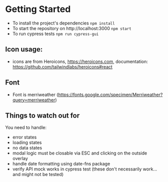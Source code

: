 # Getting Started

- To install the project's dependencies `npm install`
- To start the repository on http://localhost:3000 `npm start`
- To run cypress tests `npm run cypress-gui`

## Icon usage:

- icons are from Heroicons, https://heroicons.com, documentation: https://github.com/tailwindlabs/heroicons#react

## Font

- Font is merriweather (https://fonts.google.com/specimen/Merriweather?query=merriweather)

## Things to watch out for

You need to handle:

- error states
- loading states
- no data states
- modal logic must be closable via ESC and clicking on the outside overlay
- handle date formatting using date-fns package
- verify API mock works in cypress test (these don't necessarily work... and might not be tested)
